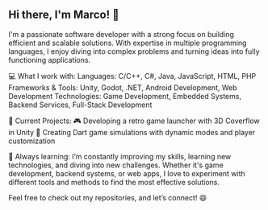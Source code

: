 ## Hi there, I'm Marco! 👋
I'm a passionate software developer with a strong focus on building efficient and scalable solutions. With expertise in multiple programming languages, I enjoy diving into complex problems and turning ideas into fully functioning applications.

💻 What I work with:
Languages: C/C++, C#, Java, JavaScript, HTML, PHP
Frameworks & Tools: Unity, Godot, .NET, Android Development, Web Development
Technologies: Game Development, Embedded Systems, Backend Services, Full-Stack Development

🚀 Current Projects:
🎮 Developing a retro game launcher with 3D Coverflow in Unity
🎯 Creating Dart game simulations with dynamic modes and player customization

🌱 Always learning:
I’m constantly improving my skills, learning new technologies, and diving into new challenges. Whether it's game development, backend systems, or web apps, I love to experiment with different tools and methods to find the most effective solutions.

Feel free to check out my repositories, and let’s connect! 😄
